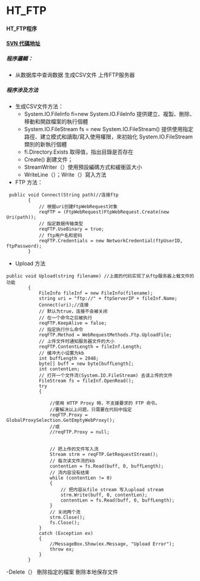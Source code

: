 # HT_FTP
#### HT_FTP程序
#### [SVN 代碼地址](http://10.132.37.75/svn/codedb/HT_FTP-SAVBU)
##### 程序邏輯：
- 从数据库中查询数据 生成CSV文件 上传FTP服务器

##### 程序涉及方法
- 生成CSV文件方法：
  -  System.IO.FileInfo fi=new System.IO.FileInfo 提供建立、複製、刪除、移動和開啟檔案的執行個體
  -  System.IO.FileStream fs = new System.IO.FileStream() 提供使用指定路徑、建立模式和讀取/寫入使用權限，來初始化 System.IO.FileStream 類別的新執行個體
  - fi.Directory.Exists  取得值，指出目錄是否存在
  - Create() 創建文件；
  - StreamWriter（）使用預設編碼方式和緩衝區大小 
  - WriteLine（）；Write（）寫入方法
- FTP 方法：
```
 public void Connect(String path)//连接ftp
        {
            // 根据uri创建FtpWebRequest对象
            reqFTP = (FtpWebRequest)FtpWebRequest.Create(new Uri(path));
            // 指定数据传输类型
            reqFTP.UseBinary = true;
            // ftp用户名和密码
            reqFTP.Credentials = new NetworkCredential(ftpUserID, ftpPassword);
        }
```
 - Upload 方法
 
```
public void Upload(string filename) //上面的代码实现了从ftp服务器上载文件的功能
        {
            FileInfo fileInf = new FileInfo(filename);
            string uri = "ftp://" + ftpServerIP + fileInf.Name;
            Connect(uri);//连接         
            // 默认为true，连接不会被关闭
            // 在一个命令之后被执行
            reqFTP.KeepAlive = false;
            // 指定执行什么命令
            reqFTP.Method = WebRequestMethods.Ftp.UploadFile;
            // 上传文件时通知服务器文件的大小
            reqFTP.ContentLength = fileInf.Length;
            // 缓冲大小设置为kb 
            int buffLength = 2048;
            byte[] buff = new byte[buffLength];
            int contentLen;
            // 打开一个文件流(System.IO.FileStream) 去读上传的文件
            FileStream fs = fileInf.OpenRead();
            try
            {

                //使用 HTTP Proxy 時，不支援要求的 FTP 命令。
                //要解决以上问题，只需要在代码中指定
                reqFTP.Proxy = GlobalProxySelection.GetEmptyWebProxy();
                //或
                //reqFTP.Proxy = null;


                // 把上传的文件写入流
                Stream strm = reqFTP.GetRequestStream();
                // 每次读文件流的kb
                contentLen = fs.Read(buff, 0, buffLength);
                // 流内容没有结束
                while (contentLen != 0)
                {
                    // 把内容从file stream 写入upload stream 
                    strm.Write(buff, 0, contentLen);
                    contentLen = fs.Read(buff, 0, buffLength);
                }
                // 关闭两个流
                strm.Close();
                fs.Close();
            }
            catch (Exception ex)
            {
                //MessageBox.Show(ex.Message, "Upload Error");
                throw ex;
            }
        }
```
 -Delete（） 刪除指定的檔案  刪除本地保存文件
